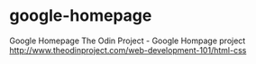 # google-homepage
Google Homepage
The Odin Project - Google Hompage project
http://www.theodinproject.com/web-development-101/html-css